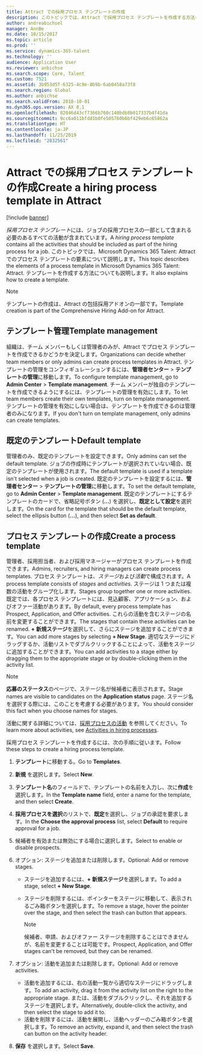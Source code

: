 ```yaml
---
title: Attract での採用プロセス テンプレートの作成
description: このトピックでは、Attract で採用プロセス テンプレートを作成する方法についての情報を提供します。
author: andreabichsel
manager: AnnBe
ms.date: 10/15/2017
ms.topic: article
ms.prod: ''
ms.service: dynamics-365-talent
ms.technology: ''
audience: Application User
ms.reviewer: anbichse
ms.search.scope: Core, Talent
ms.custom: 7521
ms.assetid: 3b953d5f-6325-4c9e-8b9b-6ab0458a73f8
ms.search.region: Global
ms.author: anbichse
ms.search.validFrom: 2018-10-01
ms.dyn365.ops.version: AX 8.1
ms.openlocfilehash: 82046d43cf7366b760c140bdb8b017337b4f41da
ms.sourcegitcommit: 9cc6a011bfdd1b0fe505760b6bf429eb6c65862a
ms.translationtype: HT
ms.contentlocale: ja-JP
ms.lasthandoff: 11/25/2019
ms.locfileid: "2832561"
---
```

# <a name="create-a-hiring-process-template-in-attract"></a><span data-ttu-id="1718d-103">Attract での採用プロセス テンプレートの作成</span><span class="sxs-lookup"><span data-stu-id="1718d-103">Create a hiring process template in Attract</span></span>

[!include [banner](includes/banner.md)]

<span data-ttu-id="1718d-104">*採用プロセス テンプレート*には、ジョブの採用プロセスの一部として含まれる必要のあるすべての活動が含まれています。</span><span class="sxs-lookup"><span data-stu-id="1718d-104">A *hiring process template* contains all the activities that should be included as part of the hiring process for a job.</span></span> <span data-ttu-id="1718d-105">このトピックでは、Microsoft Dynamics 365 Talent: Attract でのプロセス テンプレートの要素について説明します。</span><span class="sxs-lookup"><span data-stu-id="1718d-105">This topic describes the elements of a process template in Microsoft Dynamics 365 Talent: Attract.</span></span> <span data-ttu-id="1718d-106">テンプレートを作成する方法についても説明します。</span><span class="sxs-lookup"><span data-stu-id="1718d-106">It also explains how to create a template.</span></span>

> [!NOTE]
> <span data-ttu-id="1718d-107">テンプレートの作成は、Attract の包括採用アドオンの一部です。</span><span class="sxs-lookup"><span data-stu-id="1718d-107">Template creation is part of the Comprehensive Hiring Add-on for Attract.</span></span>

## <a name="template-management"></a><span data-ttu-id="1718d-108">テンプレート管理</span><span class="sxs-lookup"><span data-stu-id="1718d-108">Template management</span></span>

<span data-ttu-id="1718d-109">組織は、チーム メンバーもしくは管理者のみが、Attract でプロセス テンプレートを作成できるかどうかを決定します。</span><span class="sxs-lookup"><span data-stu-id="1718d-109">Organizations can decide whether team members or only admins can create process templates in Attract.</span></span> <span data-ttu-id="1718d-110">テンプレートの管理をコンフィギュレーションするには、**管理者センター** \> **テンプレートの管理**に移動します。</span><span class="sxs-lookup"><span data-stu-id="1718d-110">To configure template management, go to **Admin Center** \> **Template management**.</span></span> <span data-ttu-id="1718d-111">チーム メンバーが独自のテンプレートを作成できるようにするには、テンプレートの管理を有効にします。</span><span class="sxs-lookup"><span data-stu-id="1718d-111">To let team members create their own templates, turn on template management.</span></span> <span data-ttu-id="1718d-112">テンプレートの管理を有効にしない場合は、テンプレートを作成できるのは管理者のみになります。</span><span class="sxs-lookup"><span data-stu-id="1718d-112">If you don't turn on template management, only admins can create templates.</span></span>

## <a name="default-template"></a><span data-ttu-id="1718d-113">既定のテンプレート</span><span class="sxs-lookup"><span data-stu-id="1718d-113">Default template</span></span>

<span data-ttu-id="1718d-114">管理者のみ、既定のテンプレートを設定できます。</span><span class="sxs-lookup"><span data-stu-id="1718d-114">Only admins can set the default template.</span></span> <span data-ttu-id="1718d-115">ジョブの作成時にテンプレートが選択されていない場合、既定のテンプレートが使用されます。</span><span class="sxs-lookup"><span data-stu-id="1718d-115">The default template is used if a template isn't selected when a job is created.</span></span> <span data-ttu-id="1718d-116">既定のテンプレートを設定するには、**管理者センター** \> **テンプレートの管理**に移動します。</span><span class="sxs-lookup"><span data-stu-id="1718d-116">To set the default template, go to **Admin Center** \> **Template management**.</span></span> <span data-ttu-id="1718d-117">既定のテンプレートにするテンプレートのカードで、省略記号ボタン (**...**) を選択し、**既定として設定**を選択します。</span><span class="sxs-lookup"><span data-stu-id="1718d-117">On the card for the template that should be the default template, select the ellipsis button (**...**), and then select **Set as default**.</span></span>

## <a name="create-a-process-template"></a><span data-ttu-id="1718d-118">プロセス テンプレートの作成</span><span class="sxs-lookup"><span data-stu-id="1718d-118">Create a process template</span></span>

<span data-ttu-id="1718d-119">管理者、採用担当者、および採用マネージャーがプロセス テンプレートを作成できます。</span><span class="sxs-lookup"><span data-stu-id="1718d-119">Admins, recruiters, and hiring managers can create process templates.</span></span> <span data-ttu-id="1718d-120">プロセス テンプレートは、*ステージ*および*活動*で構成されます。</span><span class="sxs-lookup"><span data-stu-id="1718d-120">A process template consists of *stages* and *activities*.</span></span> <span data-ttu-id="1718d-121">ステージは 1 つまたは複数の活動をグループ化します。</span><span class="sxs-lookup"><span data-stu-id="1718d-121">Stages group together one or more activities.</span></span> <span data-ttu-id="1718d-122">既定では、各プロセス テンプレートには、見込顧客、アプリケーション、およびオファー活動があります。</span><span class="sxs-lookup"><span data-stu-id="1718d-122">By default, every process template has Prospect, Application, and Offer activities.</span></span> <span data-ttu-id="1718d-123">これらの活動を含むステージの名前を変更することができます。</span><span class="sxs-lookup"><span data-stu-id="1718d-123">The stages that contain these activities can be renamed.</span></span> <span data-ttu-id="1718d-124">**+ 新規ステージ**を選択して、さらにステージを追加することができます。</span><span class="sxs-lookup"><span data-stu-id="1718d-124">You can add more stages by selecting **+ New Stage**.</span></span> <span data-ttu-id="1718d-125">適切なステージにドラッグするか、活動リストでダブルクリックすることによって、活動をステージに追加することができます。</span><span class="sxs-lookup"><span data-stu-id="1718d-125">You can add activities to a stage either by dragging them to the appropriate stage or by double-clicking them in the activity list.</span></span>

> [!NOTE]
> <span data-ttu-id="1718d-126">**応募のステータス**のページで、ステージ名が候補者に表示されます。</span><span class="sxs-lookup"><span data-stu-id="1718d-126">Stage names are visible to candidates on the **Application status** page.</span></span> <span data-ttu-id="1718d-127">ステージ名を選択する際には、このことを考慮する必要があります。</span><span class="sxs-lookup"><span data-stu-id="1718d-127">You should consider this fact when you choose names for stages.</span></span>

<span data-ttu-id="1718d-128">活動に関する詳細については、[採用プロセスの活動](./activities-attract.md) を参照してください。</span><span class="sxs-lookup"><span data-stu-id="1718d-128">To learn more about activities, see [Activities in hiring processes](./activities-attract.md).</span></span>

<span data-ttu-id="1718d-129">採用プロセス テンプレートを作成するには、次の手順に従います。</span><span class="sxs-lookup"><span data-stu-id="1718d-129">Follow these steps to create a hiring process template.</span></span>

1. <span data-ttu-id="1718d-130">**テンプレート**に移動する。</span><span class="sxs-lookup"><span data-stu-id="1718d-130">Go to **Templates**.</span></span>
2. <span data-ttu-id="1718d-131">**新規** を選択します。</span><span class="sxs-lookup"><span data-stu-id="1718d-131">Select **New**.</span></span>
3. <span data-ttu-id="1718d-132">**テンプレート名**のフィールドで、テンプレートの名前を入力し、次に**作成**を選択します。</span><span class="sxs-lookup"><span data-stu-id="1718d-132">In the **Template name** field, enter a name for the template, and then select **Create**.</span></span>
4. <span data-ttu-id="1718d-133">**採用プロセスを選択**のリストで、**既定**を選択し、ジョブの承認を要求します。</span><span class="sxs-lookup"><span data-stu-id="1718d-133">In the **Choose the approval process** list, select **Default** to require approval for a job.</span></span>
5. <span data-ttu-id="1718d-134">候補者を有効または無効にする場合に選択します。</span><span class="sxs-lookup"><span data-stu-id="1718d-134">Select to enable or disable prospects.</span></span>
6. <span data-ttu-id="1718d-135">オプション: ステージを追加または削除します。</span><span class="sxs-lookup"><span data-stu-id="1718d-135">Optional: Add or remove stages.</span></span>

    - <span data-ttu-id="1718d-136">ステージを追加するには、**+ 新規ステージ**を選択します。</span><span class="sxs-lookup"><span data-stu-id="1718d-136">To add a stage, select **+ New Stage**.</span></span>
    - <span data-ttu-id="1718d-137">ステージを削除するには、ポインターをステージに移動して、表示されるごみ箱ボタンを選択します。</span><span class="sxs-lookup"><span data-stu-id="1718d-137">To remove a stage, hover the pointer over the stage, and then select the trash can button that appears.</span></span>

        > [!NOTE]
        > <span data-ttu-id="1718d-138">候補者、申請、およびオファー ステージを削除することはできませんが、名前を変更することは可能です。</span><span class="sxs-lookup"><span data-stu-id="1718d-138">Prospect, Application, and Offer stages can't be removed, but they can be renamed.</span></span>

7. <span data-ttu-id="1718d-139">オプション: 活動を追加または削除します。</span><span class="sxs-lookup"><span data-stu-id="1718d-139">Optional: Add or remove activities.</span></span>

    - <span data-ttu-id="1718d-140">活動を追加するには、右の活動一覧から適切なステージにドラッグします。</span><span class="sxs-lookup"><span data-stu-id="1718d-140">To add an activity, drag it from the activity list on the right to the appropriate stage.</span></span> <span data-ttu-id="1718d-141">または、活動をダブルクリックし、それを追加するステージを選択します。</span><span class="sxs-lookup"><span data-stu-id="1718d-141">Alternatively, double-click the activity, and then select the stage to add it to.</span></span>
    - <span data-ttu-id="1718d-142">活動を削除するには、活動を展開し、活動ヘッダーのごみ箱ボタンを選択します。</span><span class="sxs-lookup"><span data-stu-id="1718d-142">To remove an activity, expand it, and then select the trash can button on the activity header.</span></span>

8. <span data-ttu-id="1718d-143">**保存** を選択します。</span><span class="sxs-lookup"><span data-stu-id="1718d-143">Select **Save**.</span></span>
